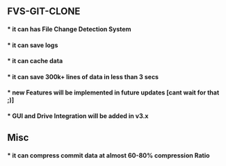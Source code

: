 ## FVS-GIT-CLONE

#### * it can has File Change Detection System
#### * it can save logs
#### * it can cache data
#### * it can save 300k+ lines of data in less than 3 secs
#### * new Features will be implemented in future updates [cant wait for that ;)]
#### * GUI and Drive Integration will be added in v3.x


## Misc
#### * it can compress commit data at almost 60-80% compression Ratio
